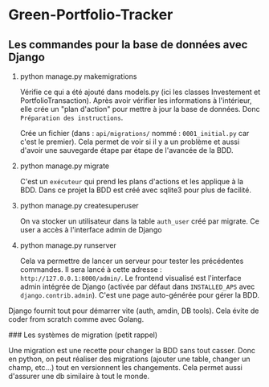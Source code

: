 # Green-Portfolio-Tracker

## Les commandes pour la base de données avec Django

1. python manage.py makemigrations
    
    Vérifie ce qui a été ajouté dans models.py (ici les classes Investement et PortfolioTransaction). Après avoir vérifier les informations à l'intérieur, elle crée un "plan d'action" pour mettre à jour la base de données. Donc `Préparation des instructions`.

    Crée un fichier (dans : `api/migrations/` nommé : `0001_initial.py` car c'est le premier). Cela permet de voir si il y a un problème et aussi d'avoir une sauvegarde étape par étape de l'avancée de la BDD.

2. python manage.py migrate

    C'est un `exécuteur` qui prend les plans d'actions et les applique à la BDD.
    Dans ce projet la BDD est créé avec sqlite3 pour plus de facilité.

3. python manage.py createsuperuser

    On va stocker un utilisateur dans la table `auth_user` créé par migrate.
    Ce user a accès à l'interface admin de Django

4. python manage.py runserver

    Cela va permettre de lancer un serveur pour tester les précédentes commandes. Il sera lancé à cette adresse : `http://127.0.0.1:8000/admin/`.
    Le frontend visualisé est l'interface admin intégrée de Django (activée par défaut dans `INSTALLED_APS` avec `django.contrib.admin`).
    C'est une page auto-générée pour gérer la BDD.

Django fournit tout pour démarrer vite (auth, amdin, DB tools). Cela évite de coder from scratch comme avec Golang.

### Les systèmes de migration (petit rappel)

Une migration est une recette pour changer la BDD sans tout casser. Donc en python, on peut réaliser des migrations (ajouter une table, changer un champ, etc...) tout en versionnent les changements. Cela permet aussi d'assurer une db similaire à tout le monde.